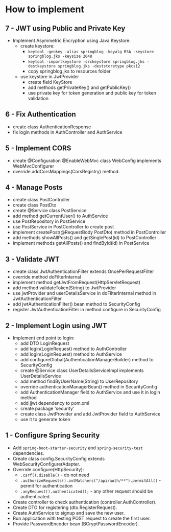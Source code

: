 How to implement
================

7 - JWT using Public and Private Key
------------------------------------
* Implement Asymmetric Encryption using Java Keystore:
    * create keystore: 
        * `keytool -genkey -alias springblog -keyalg RSA -keystore springblog.jks -keysize 2048`
        * `keytool -importkeystore -srckeystore springblog.jks -destkeystore springblog.jks -deststoretype pkcs12`
        * copy springblog.jks to resources folder
    * use keystore in JwtProvider
        * create field KeyStore
        * add methods getPrivateKey() and getPublicKey()
        * use private key for token generation and public key for token validation

6 - Fix Authentication
----------------------
* create class AuthenticationResponse
* fix login methods in AuthController and AuthService

5 - Implement CORS
------------------
* create @Configuration @EnableWebMvc class WebConfig implements WebMvcConfigurer
* override addCorsMappings(CorsRegistry) method.

4 - Manage Posts
----------------
* create class PostController
* create class PostDto
* create @Service class PostService
* add method getCurrentUser() to AuthService
* use PostRepository in PostService
* use PostService in PostController to create post
* implement createPost(@RequestBody PostDto) method in PostController
* add methods showAllPosts() and getSinglePost(id) to PostController
* implement methods getAllPosts() and findById(id) in PostService

3 - Validate JWT
----------------
* create class JwtAuthenticationFilter extends OncePerRequestFilter
* override method doFilterInternal
* implement method getJwtFromRequest(HttpServletRequest)
* add method validateToken(String) to JwtProvider
* use jwtProvider and userDetailsService in doFilterInternal method in JwtAuthenticationFilter
* add jwtAuthenticationFilter() bean method to SecurityConfig
* register JwtAuthenticationFilter in method configure in SecurityConfig

2 - Implement Login using JWT
-----------------------------
* Implement end point to login:
    * add DTO LoginRequest
    * add login(LoginRequest) method to AuthController
    * add login(LoginRequest) method to AuthService
    * add configureGlobal(AuthenticationManagerBuilder) method to SecurityConfig
    * create @Service class UserDetailsServiceImpl implements UserDetailsService
    * add method findByUserName(String) to UserRepository
    * override authenticationManagerBean() method in SecurityConfig
    * add AuthenticationManager field to AuthService and use it in login method
    * add jjwt dependency to pom.xml
    * create package 'security'
    * create class JwtProvider and add JwtProvider field to AuthService
    * use it to generate token 

1 - Configure Spring Security
-----------------------------
* Add `spring-boot-starter-security` and `spring-security-test` dependencies.
* Create class config.SecurityConfig extends WebSecurityConfigurerAdapter.
* Override configure(HttpSecurity):
    * `.csrf().disable()` - do not need
    * `.authorizeRequests().antMatchers("/api/auth/**").permitAll()` - permit for authentication
    * `.anyRequest().authenticated();` - any other request should be authenticated.
* Create controller to check authentication (controller.AuthController).
* Create DTO for registering (dto.RegisterRequest).
* Create AuthService to signup and save the new user.
* Run application with testing POST request to create the first user.
* Provide PasswordEncoder bean (BCryptPasswordEncoder).

